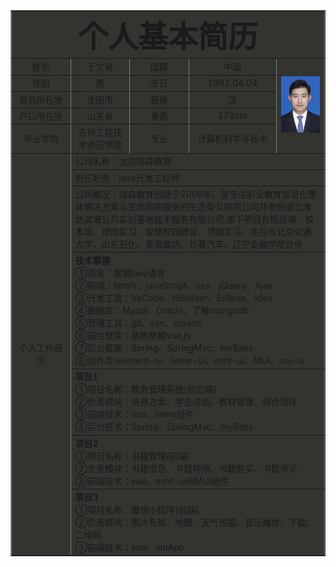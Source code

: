 <html>
<head>
    <meta charset="UTF-8">
    <title>个人简历</title>
</head>
<body>
    <table style="width:100%" border="1" cellpadding="0" cellspacing="3" align="center" bgcolor="#33333">
    <tr align="center" >
    <td align="center" colspan="5">
    <font size="13"><b>个人基本简历</b></font>
    </td>
    </tr>
    <tr align="center">
    <td width="150">姓名</td>
    <td width="200">于文昊</td>
    <td width="150">国籍</td>
    <td width="200">中国</td>
    <td width="200" rowspan="5"><img src="./yuwenhao.png"></td>
    </tr>
    <tr align="center">
    <td width="225">性别</td>
    <td width="225">男</td>
    <td width="225">生日</td>
    <td width="225">1992.04.04</td>
    </tr>
    <tr align="center">
    <td>目前所在地</td>
    <td>沈阳市</td>
    <td>民族</td>
    <td>汉</td>
    </tr>
    <tr align="center">
    <td>户口所在地</td>
    <td>山东省</td>
    <td>身高</td>
    <td>178cm</td>
    </tr>
    <tr align="center">
    <td>毕业学院</td>
    <td>吉林工程技术师范学院</td>
    <td>专业</td>
    <td>计算机科学与技术</td>
    </tr>
    <tr align="center">
      <td rowspan ="9" align="middle">个人工作经历</td>
      <td colspan="4" align="left">公司名称：北京瑞森教育</td>
    </tr>
    <tr>
      <td colspan="4">担任职务：java开发工程师</td>
    </tr>
    <tr>
      <td colspan="4">公司概况：瑞森教育创建于2006年，是专注职业教育信息化整体解决方案与生命周期服务的生态型互联网公司并参股成立潍坊滨海公共实训基地技术服务有限公司,旗下项目有精品课、校本端、顶岗实习、智慧校园建设、顶岗实习、先后与北京交通大学、山东石化、青海潍坊、长春汽车、辽宁金融学院合作</td>
    </tr>
    <tr>
      <td colspan="4"><strong>技术掌握</strong> <br/>
                      ①语言：掌握java语言 <br/>
                      ②前端：html5、javaScript、css、jQuery、Ajax <br/>
                      ③开发工具：VsCode、HBuilder、Eclipse、idea <br/>
                      ④数据库：Mysql、Oracle、了解mongodb <br/>
                      ⑤管理工具：git、svn、maven <br/>
                      ⑥前台框架：熟练掌握vue.js <br/>
                      ⑦后台框架：Spring、SpringMvc、myBatis <br/>
                      ⑧组件库:element-ui、iview-ui、mint-ui、MUI、uni-ui
        </td>
    </tr>
    <tr>
      <td colspan="4"><strong>项目1</strong> <br/>
                      ①项目名称：教务管理系统(前后端) <br/>
                      ②负责模块：培养方案、学生成绩、教材管理、综合测评 <br/>
                      ③前端技术：vue、iview组件<br/>
                      ④后台技术：Spring、SpringMvc、myBatis<br/>
        </td>
    </tr>
    <tr>
      <td colspan="4"><strong>项目2</strong> <br/>
                      ①项目名称：书籍管理(前端) <br/>
                      ②负责模块：书籍信息、书籍视频、书籍购买、书籍评论 <br/>
                      ③前端技术：vue、mint-ui和MUI组件<br/>
        </td>
    </tr>
    <tr>
      <td colspan="4"><strong>项目3</strong> <br/>
                      ①项目名称：微信小程序(前端) <br/>
                      ②负责模块：图片布局、地图、天气预报、音乐播放、下载、二维码 <br/>
                      ③前端技术：vue、uniApp<br/>
        </td>
    </tr>
  </table>
</body>
</html>

